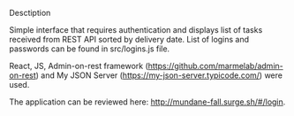 Desctiption

Simple interface that requires authentication and displays list of tasks received from REST API sorted by delivery date. List of logins and passwords can be found in src/logins.js file.

React, JS, Admin-on-rest framework (https://github.com/marmelab/admin-on-rest) and My JSON Server (https://my-json-server.typicode.com/) were used.

The application can be reviewed here: http://mundane-fall.surge.sh/#/login.


